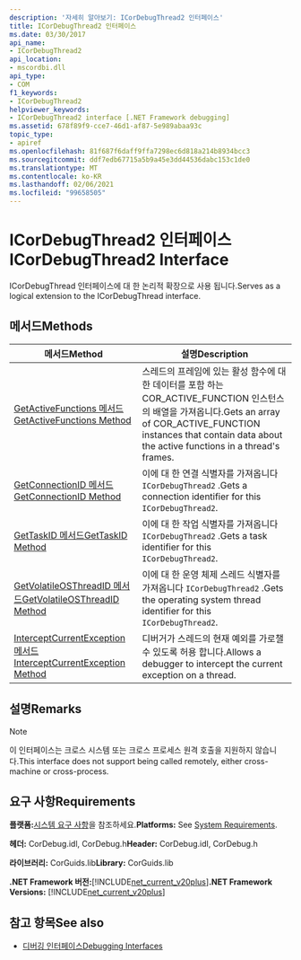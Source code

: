 ```yaml
---
description: '자세히 알아보기: ICorDebugThread2 인터페이스'
title: ICorDebugThread2 인터페이스
ms.date: 03/30/2017
api_name:
- ICorDebugThread2
api_location:
- mscordbi.dll
api_type:
- COM
f1_keywords:
- ICorDebugThread2
helpviewer_keywords:
- ICorDebugThread2 interface [.NET Framework debugging]
ms.assetid: 678f89f9-cce7-46d1-af87-5e989abaa93c
topic_type:
- apiref
ms.openlocfilehash: 81f687f6daff9ffa7298ec6d818a214b8934bcc3
ms.sourcegitcommit: ddf7edb67715a5b9a45e3dd44536dabc153c1de0
ms.translationtype: MT
ms.contentlocale: ko-KR
ms.lasthandoff: 02/06/2021
ms.locfileid: "99658505"
---
```

# <a name="icordebugthread2-interface"></a><span data-ttu-id="a8942-103">ICorDebugThread2 인터페이스</span><span class="sxs-lookup"><span data-stu-id="a8942-103">ICorDebugThread2 Interface</span></span>

<span data-ttu-id="a8942-104">ICorDebugThread 인터페이스에 대 한 논리적 확장으로 사용 됩니다.</span><span class="sxs-lookup"><span data-stu-id="a8942-104">Serves as a logical extension to the ICorDebugThread interface.</span></span>  
  
## <a name="methods"></a><span data-ttu-id="a8942-105">메서드</span><span class="sxs-lookup"><span data-stu-id="a8942-105">Methods</span></span>  
  
|<span data-ttu-id="a8942-106">메서드</span><span class="sxs-lookup"><span data-stu-id="a8942-106">Method</span></span>|<span data-ttu-id="a8942-107">설명</span><span class="sxs-lookup"><span data-stu-id="a8942-107">Description</span></span>|  
|------------|-----------------|  
|[<span data-ttu-id="a8942-108">GetActiveFunctions 메서드</span><span class="sxs-lookup"><span data-stu-id="a8942-108">GetActiveFunctions Method</span></span>](icordebugthread2-getactivefunctions-method.md)|<span data-ttu-id="a8942-109">스레드의 프레임에 있는 활성 함수에 대 한 데이터를 포함 하는 COR_ACTIVE_FUNCTION 인스턴스의 배열을 가져옵니다.</span><span class="sxs-lookup"><span data-stu-id="a8942-109">Gets an array of COR_ACTIVE_FUNCTION instances that contain data about the active functions in a thread's frames.</span></span>|  
|[<span data-ttu-id="a8942-110">GetConnectionID 메서드</span><span class="sxs-lookup"><span data-stu-id="a8942-110">GetConnectionID Method</span></span>](icordebugthread2-getconnectionid-method.md)|<span data-ttu-id="a8942-111">이에 대 한 연결 식별자를 가져옵니다 `ICorDebugThread2` .</span><span class="sxs-lookup"><span data-stu-id="a8942-111">Gets a connection identifier for this `ICorDebugThread2`.</span></span>|  
|[<span data-ttu-id="a8942-112">GetTaskID 메서드</span><span class="sxs-lookup"><span data-stu-id="a8942-112">GetTaskID Method</span></span>](icordebugthread2-gettaskid-method.md)|<span data-ttu-id="a8942-113">이에 대 한 작업 식별자를 가져옵니다 `ICorDebugThread2` .</span><span class="sxs-lookup"><span data-stu-id="a8942-113">Gets a task identifier for this `ICorDebugThread2`.</span></span>|  
|[<span data-ttu-id="a8942-114">GetVolatileOSThreadID 메서드</span><span class="sxs-lookup"><span data-stu-id="a8942-114">GetVolatileOSThreadID Method</span></span>](icordebugthread2-getvolatileosthreadid-method.md)|<span data-ttu-id="a8942-115">이에 대 한 운영 체제 스레드 식별자를 가져옵니다 `ICorDebugThread2` .</span><span class="sxs-lookup"><span data-stu-id="a8942-115">Gets the operating system thread identifier for this `ICorDebugThread2`.</span></span>|  
|[<span data-ttu-id="a8942-116">InterceptCurrentException 메서드</span><span class="sxs-lookup"><span data-stu-id="a8942-116">InterceptCurrentException Method</span></span>](icordebugthread2-interceptcurrentexception-method.md)|<span data-ttu-id="a8942-117">디버거가 스레드의 현재 예외를 가로챌 수 있도록 허용 합니다.</span><span class="sxs-lookup"><span data-stu-id="a8942-117">Allows a debugger to intercept the current exception on a thread.</span></span>|  
  
## <a name="remarks"></a><span data-ttu-id="a8942-118">설명</span><span class="sxs-lookup"><span data-stu-id="a8942-118">Remarks</span></span>  
  
> [!NOTE]
> <span data-ttu-id="a8942-119">이 인터페이스는 크로스 시스템 또는 크로스 프로세스 원격 호출을 지원하지 않습니다.</span><span class="sxs-lookup"><span data-stu-id="a8942-119">This interface does not support being called remotely, either cross-machine or cross-process.</span></span>  
  
## <a name="requirements"></a><span data-ttu-id="a8942-120">요구 사항</span><span class="sxs-lookup"><span data-stu-id="a8942-120">Requirements</span></span>  

 <span data-ttu-id="a8942-121">**플랫폼:**[시스템 요구 사항](../../get-started/system-requirements.md)을 참조하세요.</span><span class="sxs-lookup"><span data-stu-id="a8942-121">**Platforms:** See [System Requirements](../../get-started/system-requirements.md).</span></span>  
  
 <span data-ttu-id="a8942-122">**헤더:** CorDebug.idl, CorDebug.h</span><span class="sxs-lookup"><span data-stu-id="a8942-122">**Header:** CorDebug.idl, CorDebug.h</span></span>  
  
 <span data-ttu-id="a8942-123">**라이브러리:** CorGuids.lib</span><span class="sxs-lookup"><span data-stu-id="a8942-123">**Library:** CorGuids.lib</span></span>  
  
 <span data-ttu-id="a8942-124">**.NET Framework 버전:**[!INCLUDE[net_current_v20plus](../../../../includes/net-current-v20plus-md.md)]</span><span class="sxs-lookup"><span data-stu-id="a8942-124">**.NET Framework Versions:** [!INCLUDE[net_current_v20plus](../../../../includes/net-current-v20plus-md.md)]</span></span>  
  
## <a name="see-also"></a><span data-ttu-id="a8942-125">참고 항목</span><span class="sxs-lookup"><span data-stu-id="a8942-125">See also</span></span>

- [<span data-ttu-id="a8942-126">디버깅 인터페이스</span><span class="sxs-lookup"><span data-stu-id="a8942-126">Debugging Interfaces</span></span>](debugging-interfaces.md)
